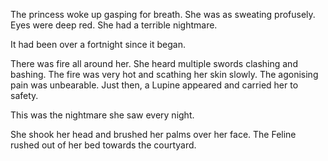 

The princess woke up gasping for breath. She was as sweating profusely. Eyes were deep red. She had a terrible nightmare.

It had been over a fortnight since it began. 

There was fire all around her. She heard multiple swords clashing and bashing. The fire was very hot and scathing her skin slowly. The agonising pain was unbearable. Just then, a Lupine appeared and carried her to safety.

This was the nightmare she saw every night. 

She shook her head and brushed her palms over her face. The Feline rushed out of her bed towards the courtyard.